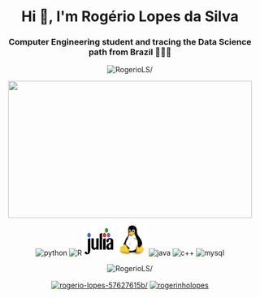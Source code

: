 <h1 align="center">Hi 👋, I'm Rogério Lopes da Silva</h1>
<h3 align="center">Computer Engineering student and tracing the Data Science path from Brazil  🧑🏻‍💻</h3>
<p align="center"> <img src=https://komarev.com/ghpvc/?username=RogerioLS alt=RogerioLS/> </p>

<p align="center"><img align="center" src="https://media.giphy.com/media/13HgwGsXF0aiGY/giphy.gif" width="480" height="270"/></p>

<p align="center"><img 
src=https://github.com/abranhe/programming-languages-logos/blob/master/src/python/python.svg alt=python width="60" height="60"/> <img 
src=https://github.com/abranhe/programming-languages-logos/blob/master/src/r/r.svg alt=R width="60" height="60"/> <img
src=https://github.com/JuliaLang/julia-logo-graphics/blob/master/images/julia-logo-color.svg alt=julia width="60" height="60"/> <img                                   
src=https://github.com/devicons/devicon/blob/master/icons/linux/linux-original.svg alt=linux width="60" height="60"/> <img                                                       src=https://github.com/abranhe/programming-languages-logos/blob/master/src/java/java.svg alt=java width="60" height="60"/> <img 
src=https://github.com/isocpp/logos/blob/master/cpp_logo.svg alt=c++ width="60" height="60"/> <img
src=https://devicons.github.io/devicon/devicon.git/icons/mysql/mysql-original-wordmark.svg alt=mysql width="60" height="60"/></p><p align="center"> <img
src=https://github-readme-stats.vercel.app/api?username=RogerioLS&show_icons=true alt=RogerioLS/> </p>

<p align="center">
<a href=https://linkedin.com//in/rogerio-lopes-57627615b/ target="blank"><img align="center" src=https://cdn.jsdelivr.net/npm/simple-icons@3.0.1/icons/linkedin.svg alt="rogerio-lopes-57627615b/" height="20" width="20" /></a>
<a href=https://www.instagram.com/rogerinholopes/?hl=pt-br target="blank"><img align="center" src=https://cdn.jsdelivr.net/npm/simple-icons@3.0.1/icons/instagram.svg alt="rogerinholopes" height="20" width="20" /></a>
</p>















<!--
**RogerioLS/RogerioLS** is a ✨ _special_ ✨ repository because its `README.md` (this file) appears on your GitHub profile.

Here are some ideas to get you started:

- 🔭 I’m currently working on ...
- 🌱 I’m currently learning ...
- 👯 I’m looking to collaborate on ...
- 🤔 I’m looking for help with ...
- 💬 Ask me about ...
- 📫 How to reach me: ...
- 😄 Pronouns: ...
- ⚡ Fun fact: ...
-->
